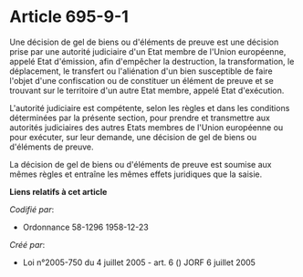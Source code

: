# Article 695-9-1

Une décision de gel de biens ou d'éléments de preuve est une décision prise par une autorité judiciaire d'un Etat membre de
l'Union européenne, appelé Etat d'émission, afin d'empêcher la destruction, la transformation, le déplacement, le transfert
ou l'aliénation d'un bien susceptible de faire l'objet d'une confiscation ou de constituer un élément de preuve et se
trouvant sur le territoire d'un autre Etat membre, appelé Etat d'exécution.

L'autorité judiciaire est compétente, selon les règles et dans les conditions déterminées par la présente section, pour
prendre et transmettre aux autorités judiciaires des autres Etats membres de l'Union européenne ou pour exécuter, sur leur
demande, une décision de gel de biens ou d'éléments de preuve.

La décision de gel de biens ou d'éléments de preuve est soumise aux mêmes règles et entraîne les mêmes effets juridiques que
la saisie.

**Liens relatifs à cet article**

_Codifié par_:

  - Ordonnance 58-1296 1958-12-23

_Créé par_:

  - Loi n°2005-750 du 4 juillet 2005 - art. 6 () JORF 6 juillet 2005
